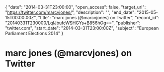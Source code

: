{
  "date": "2014-03-31T23:00:00", 
  "open_access": false, 
  "target_url": "https://twitter.com/marcvjones/", 
  "description": "", 
  "end_date": "2015-05-15T00:00:00Z", 
  "title": "marc jones (@marcvjones) on Twitter", 
  "record_id": "20140331T230000/LqlJbufcWSHGYs+B856hOg==", 
  "publisher": "twitter.com", 
  "start_date": "2014-03-31T23:00:00Z", 
  "subject": "European Parliament Elections 2014"
}

# marc jones (@marcvjones) on Twitter


